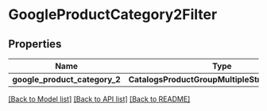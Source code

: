 # GoogleProductCategory2Filter


## Properties
Name | Type | Description | Notes
------------ | ------------- | ------------- | -------------
**google_product_category_2** | **CatalogsProductGroupMultipleStringListCriteria** |  | 

[[Back to Model list]](../README.md#documentation-for-models) [[Back to API list]](../README.md#documentation-for-api-endpoints) [[Back to README]](../README.md)


